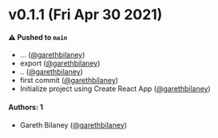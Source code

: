 # v0.1.1 (Fri Apr 30 2021)

#### ⚠️ Pushed to `main`

- ... ([@garethbilaney](https://github.com/garethbilaney))
- export ([@garethbilaney](https://github.com/garethbilaney))
- .. ([@garethbilaney](https://github.com/garethbilaney))
- first commit ([@garethbilaney](https://github.com/garethbilaney))
- Initialize project using Create React App ([@garethbilaney](https://github.com/garethbilaney))

#### Authors: 1

- Gareth Bilaney ([@garethbilaney](https://github.com/garethbilaney))
